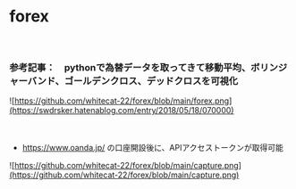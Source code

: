 # forex

　

### 参考記事：　pythonで為替データを取ってきて移動平均、ボリンジャーバンド、ゴールデンクロス、デッドクロスを可視化

![https://github.com/whitecat-22/forex/blob/main/forex.png](https://swdrsker.hatenablog.com/entry/2018/05/18/070000)


　

- https://www.oanda.jp/ の口座開設後に、APIアクセストークンが取得可能


![https://github.com/whitecat-22/forex/blob/main/capture.png](https://github.com/whitecat-22/forex/blob/main/capture.png)
